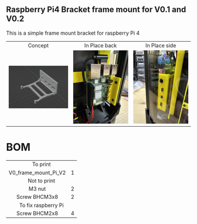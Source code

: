 ## Raspberry Pi4 Bracket frame mount for V0.1 and V0.2

This is a simple frame mount bracket for raspberry Pi 4

<table align=center>
  <tr>
    <td align=center>Concept</td>
    <td align=center>In Place back</td>
    <td align=center>In Place side</td>
  </tr>
  <tr>
    <td align=center><img src="https://github.com/GP3DS/Voron-Mods/blob/main/V0_Pi4_bracket/Images/Concept.png" alt="1" width=300px></td>
    <td align=center><img src="https://github.com/GP3DS/Voron-Mods/blob/main/V0_Pi4_bracket/Images/In_Place_back.jpg" alt="1" width=300px></td>
    <td align=center><img src="https://github.com/GP3DS/Voron-Mods/blob/main/V0_Pi4_bracket/Images/In_Place_side.jpg" alt="1" width=300px></td>
  </tr>
</table>



# BOM
<table>
  <tr>
    <td colspan=2 align=center>To print</td>
  </tr> 
  <tr>
    <td align=center>V0_frame_mount_Pi_V2</td>
    <td align=center>1</td>
  </tr>
  <tr>
    <td colspan=2 align=center>Not to print</td>
  </tr> 
  <tr>
    <td align=center>M3 nut</td>
    <td align=center>2</td>
  </tr>
  <tr>
    <td align=center>Screw BHCM3x8</td>
    <td align=center>2</td>
  </tr>
  <tr>
    <td colspan=2 align=center>To fix raspberry Pi</td>
  </tr> 
  <tr>
    <td align=center>Screw BHCM2x8</td>
    <td align=center>4</td>
  </tr>
</table>
